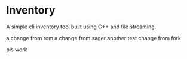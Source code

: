 # Inventory

A simple cli inventory tool built using C++ and file streaming.

a change from rom
a change from sager
another test change from fork

pls work

